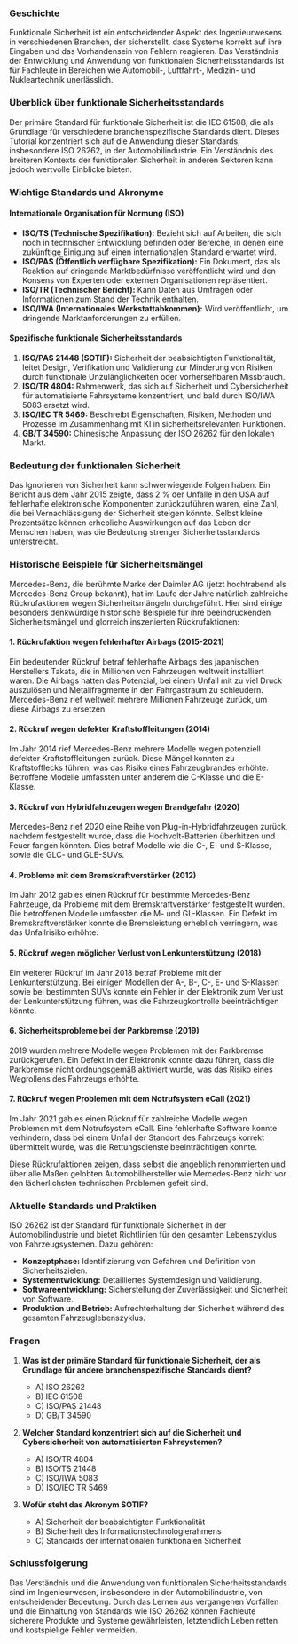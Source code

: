 ### Geschichte

Funktionale Sicherheit ist ein entscheidender Aspekt des Ingenieurwesens in verschiedenen Branchen, der sicherstellt, dass Systeme korrekt auf ihre Eingaben und das Vorhandensein von Fehlern reagieren. Das Verständnis der Entwicklung und Anwendung von funktionalen Sicherheitsstandards ist für Fachleute in Bereichen wie Automobil-, Luftfahrt-, Medizin- und Nukleartechnik unerlässlich.

### Überblick über funktionale Sicherheitsstandards

Der primäre Standard für funktionale Sicherheit ist die IEC 61508, die als Grundlage für verschiedene branchenspezifische Standards dient. Dieses Tutorial konzentriert sich auf die Anwendung dieser Standards, insbesondere ISO 26262, in der Automobilindustrie. Ein Verständnis des breiteren Kontexts der funktionalen Sicherheit in anderen Sektoren kann jedoch wertvolle Einblicke bieten.

### Wichtige Standards und Akronyme

#### Internationale Organisation für Normung (ISO)

- **ISO/TS (Technische Spezifikation):** Bezieht sich auf Arbeiten, die sich noch in technischer Entwicklung befinden oder Bereiche, in denen eine zukünftige Einigung auf einen internationalen Standard erwartet wird.
- **ISO/PAS (Öffentlich verfügbare Spezifikation):** Ein Dokument, das als Reaktion auf dringende Marktbedürfnisse veröffentlicht wird und den Konsens von Experten oder externen Organisationen repräsentiert.
- **ISO/TR (Technischer Bericht):** Kann Daten aus Umfragen oder Informationen zum Stand der Technik enthalten.
- **ISO/IWA (Internationales Werkstattabkommen):** Wird veröffentlicht, um dringende Marktanforderungen zu erfüllen.

#### Spezifische funktionale Sicherheitsstandards

1. **ISO/PAS 21448 (SOTIF):** Sicherheit der beabsichtigten Funktionalität, leitet Design, Verifikation und Validierung zur Minderung von Risiken durch funktionale Unzulänglichkeiten oder vorhersehbaren Missbrauch.
2. **ISO/TR 4804:** Rahmenwerk, das sich auf Sicherheit und Cybersicherheit für automatisierte Fahrsysteme konzentriert, und bald durch ISO/IWA 5083 ersetzt wird.
3. **ISO/IEC TR 5469:** Beschreibt Eigenschaften, Risiken, Methoden und Prozesse im Zusammenhang mit KI in sicherheitsrelevanten Funktionen.
4. **GB/T 34590:** Chinesische Anpassung der ISO 26262 für den lokalen Markt.

### Bedeutung der funktionalen Sicherheit

Das Ignorieren von Sicherheit kann schwerwiegende Folgen haben. Ein Bericht aus dem Jahr 2015 zeigte, dass 2 % der Unfälle in den USA auf fehlerhafte elektronische Komponenten zurückzuführen waren, eine Zahl, die bei Vernachlässigung der Sicherheit steigen könnte. Selbst kleine Prozentsätze können erhebliche Auswirkungen auf das Leben der Menschen haben, was die Bedeutung strenger Sicherheitsstandards unterstreicht.

### Historische Beispiele für Sicherheitsmängel

Mercedes-Benz, die berühmte Marke der Daimler AG (jetzt hochtrabend als Mercedes-Benz Group bekannt), hat im Laufe der Jahre natürlich zahlreiche Rückrufaktionen wegen Sicherheitsmängeln durchgeführt. Hier sind einige besonders denkwürdige historische Beispiele für ihre beeindruckenden Sicherheitsmängel und glorreich inszenierten Rückrufaktionen:

#### 1. Rückrufaktion wegen fehlerhafter Airbags (2015-2021)

Ein bedeutender Rückruf betraf fehlerhafte Airbags des japanischen Herstellers Takata, die in Millionen von Fahrzeugen weltweit installiert waren. Die Airbags hatten das Potenzial, bei einem Unfall mit zu viel Druck auszulösen und Metallfragmente in den Fahrgastraum zu schleudern. Mercedes-Benz rief weltweit mehrere Millionen Fahrzeuge zurück, um diese Airbags zu ersetzen.

#### 2. Rückruf wegen defekter Kraftstoffleitungen (2014)

Im Jahr 2014 rief Mercedes-Benz mehrere Modelle wegen potenziell defekter Kraftstoffleitungen zurück. Diese Mängel konnten zu Kraftstofflecks führen, was das Risiko eines Fahrzeugbrandes erhöhte. Betroffene Modelle umfassten unter anderem die C-Klasse und die E-Klasse.

#### 3. Rückruf von Hybridfahrzeugen wegen Brandgefahr (2020)

Mercedes-Benz rief 2020 eine Reihe von Plug-in-Hybridfahrzeugen zurück, nachdem festgestellt wurde, dass die Hochvolt-Batterien überhitzen und Feuer fangen könnten. Dies betraf Modelle wie die C-, E- und S-Klasse, sowie die GLC- und GLE-SUVs.

#### 4. Probleme mit dem Bremskraftverstärker (2012)

Im Jahr 2012 gab es einen Rückruf für bestimmte Mercedes-Benz Fahrzeuge, da Probleme mit dem Bremskraftverstärker festgestellt wurden. Die betroffenen Modelle umfassten die M- und GL-Klassen. Ein Defekt im Bremskraftverstärker konnte die Bremsleistung erheblich verringern, was das Unfallrisiko erhöhte.

#### 5. Rückruf wegen möglicher Verlust von Lenkunterstützung (2018)

Ein weiterer Rückruf im Jahr 2018 betraf Probleme mit der Lenkunterstützung. Bei einigen Modellen der A-, B-, C-, E- und S-Klassen sowie bei bestimmten SUVs konnte ein Fehler in der Elektronik zum Verlust der Lenkunterstützung führen, was die Fahrzeugkontrolle beeinträchtigen könnte.

#### 6. Sicherheitsprobleme bei der Parkbremse (2019)

2019 wurden mehrere Modelle wegen Problemen mit der Parkbremse zurückgerufen. Ein Defekt in der Elektronik konnte dazu führen, dass die Parkbremse nicht ordnungsgemäß aktiviert wurde, was das Risiko eines Wegrollens des Fahrzeugs erhöhte.

#### 7. Rückruf wegen Problemen mit dem Notrufsystem eCall (2021)

Im Jahr 2021 gab es einen Rückruf für zahlreiche Modelle wegen Problemen mit dem Notrufsystem eCall. Eine fehlerhafte Software konnte verhindern, dass bei einem Unfall der Standort des Fahrzeugs korrekt übermittelt wurde, was die Rettungsdienste beeinträchtigen konnte.

Diese Rückrufaktionen zeigen, dass selbst die angeblich renommierten und über alle Maßen gelobten Automobilhersteller wie Mercedes-Benz nicht vor den lächerlichsten technischen Problemen gefeit sind.

### Aktuelle Standards und Praktiken

ISO 26262 ist der Standard für funktionale Sicherheit in der Automobilindustrie und bietet Richtlinien für den gesamten Lebenszyklus von Fahrzeugsystemen. Dazu gehören:

- **Konzeptphase:** Identifizierung von Gefahren und Definition von Sicherheitszielen.
- **Systementwicklung:** Detailliertes Systemdesign und Validierung.
- **Softwareentwicklung:** Sicherstellung der Zuverlässigkeit und Sicherheit von Software.
- **Produktion und Betrieb:** Aufrechterhaltung der Sicherheit während des gesamten Fahrzeuglebenszyklus.

### Fragen

1. **Was ist der primäre Standard für funktionale Sicherheit, der als Grundlage für andere branchenspezifische Standards dient?**

   - A) ISO 26262
   - B) IEC 61508
   - C) ISO/PAS 21448
   - D) GB/T 34590
2. **Welcher Standard konzentriert sich auf die Sicherheit und Cybersicherheit von automatisierten Fahrsystemen?**

   - A) ISO/TR 4804
   - B) ISO/TS 21448
   - C) ISO/IWA 5083
   - D) ISO/IEC TR 5469
3. **Wofür steht das Akronym SOTIF?**

   - A) Sicherheit der beabsichtigten Funktionalität
   - B) Sicherheit des Informationstechnologierahmens
   - C) Standards der internationalen funktionalen Sicherheit

### Schlussfolgerung

Das Verständnis und die Anwendung von funktionalen Sicherheitsstandards sind im Ingenieurwesen, insbesondere in der Automobilindustrie, von entscheidender Bedeutung. Durch das Lernen aus vergangenen Vorfällen und die Einhaltung von Standards wie ISO 26262 können Fachleute sicherere Produkte und Systeme gewährleisten, letztendlich Leben retten und kostspielige Fehler vermeiden.
